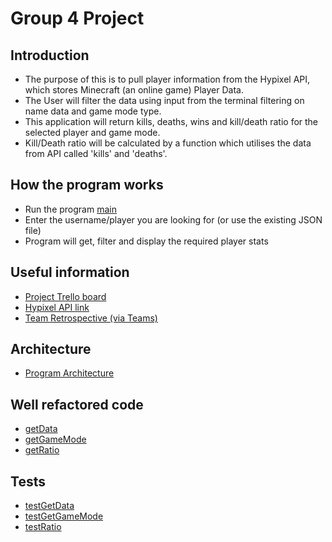 # Group 4 Project
## Introduction

- The purpose of this is to pull player information from the Hypixel API, which stores Minecraft (an online game) Player Data.
- The User will filter the data using input from the terminal filtering on name data and game mode type.
- This application will return kills, deaths, wins and kill/death ratio for the selected player and game mode.
- Kill/Death ratio will be calculated by a function which utilises the data from API called 'kills' and 'deaths'.

## How the program works

- Run the program [main](functions/main.py)
- Enter the username/player you are looking for (or use the existing JSON file)
- Program will get, filter and display the required player stats

## Useful information

- [Project Trello board](https://trello.com/b/N6nXzian/tsi-team-4)
- [Hypixel API link](https://api.hypixel.net/player?key=c1e412b1-5131-49f9-b7a2-bdfda4371684&name=Jif)
- [Team Retrospective (via Teams)](https://teams.microsoft.com/l/file/49ABE7D5-C95D-465B-B8ED-63E200225C80?tenantId=6e725c29-763a-4f50-81f2-2e254f0133c8&fileType=xlsx&objectUrl=https%3A%2F%2Fgla.sharepoint.com%2Fsites%2Fmsteams_19d476-GroupFour%2FShared%20Documents%2FGroup%20Four%2FGroup4_Retrospective.xlsx&baseUrl=https%3A%2F%2Fgla.sharepoint.com%2Fsites%2Fmsteams_19d476-GroupFour&serviceName=teams&threadId=19:6645007512514573bea2e0363765e6e2@thread.tacv2&groupId=a4a306c3-e31e-48f6-9eb9-f1ee4d95eb4b)

## Architecture

- [Program Architecture](docs/architecture.md)

## Well refactored code

- [getData](functions/getData.py)
- [getGameMode](functions/getGameMode.py)
- [getRatio](functions/getRatio.py)

## Tests

- [testGetData](tests/test_get_data.py)
- [testGetGameMode](tests/test_get_game_mode.py)
- [testRatio](tests/test_ratio.py)
